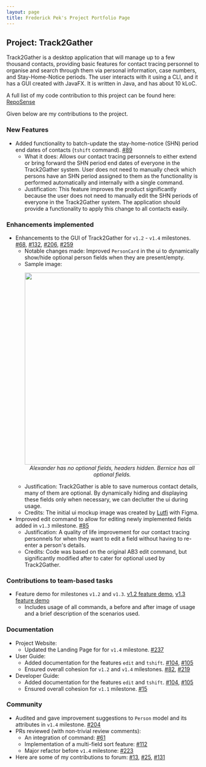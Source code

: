 ```yaml
--- 
layout: page
title: Frederick Pek's Project Portfolio Page
---
```


## Project: Track2Gather

Track2Gather is a desktop application that will manage up to a few thousand contacts, providing basic features for contact tracing personnel to organise and search through them via personal information, case numbers, and Stay-Home-Notice periods. The user interacts with it using a CLI, and it has a GUI created with JavaFX. It is written in Java, and has about 10 kLoC.

A full list of my code contribution to this project can be found here:
[RepoSense](https://nus-cs2103-ay2122s1.github.io/tp-dashboard/?search=frederickpek&sort=groupTitle&sortWithin=title&since=2021-09-17&timeframe=commit&mergegroup=&groupSelect=groupByRepos&breakdown=false&tabOpen=true&tabType=authorship&tabAuthor=frederickpek&tabRepo=AY2122S1-CS2103-W14-2%2Ftp%5Bmaster%5D&authorshipIsMergeGroup=false&authorshipFileTypes=docs~functional-code~test-code&authorshipIsBinaryFileTypeChecked=false)

Given below are my contributions to the project.

### New Features
* Added functionality to batch-update the stay-home-notice (SHN) period end dates of contacts (`tshift` command).
  [#89](https://github.com/AY2122S1-CS2103-W14-2/tp/pull/89)
  * What it does: Allows our contact tracing personnels to either extend or bring forward the SHN period end dates of everyone in the Track2Gather system. User does not need to manually check which persons have an SHN period assigned to them as the functionality is performed automatically and internally with a single command.
  * Justification: This feature improves the product significantly because the user does not need to manually edit the SHN periods of everyone in the Track2Gather system. The application should provide a functionality to apply this change to all contacts easily.

### Enhancements implemented
* Enhancements to the GUI of Track2Gather for `v1.2` - `v1.4` milestones.
[#68](https://github.com/AY2122S1-CS2103-W14-2/tp/pull/68),
[#132](https://github.com/AY2122S1-CS2103-W14-2/tp/pull/132),
[#206](https://github.com/AY2122S1-CS2103-W14-2/tp/pull/206),
[#259](https://github.com/AY2122S1-CS2103-W14-2/tp/pull/259)
  * Notable changes made: Improved `PersonCard` in the ui to dynamically show/hide optional person fields when they are present/empty.
  * Sample image: <p align="center"><img src="https://user-images.githubusercontent.com/66522537/140643414-7745355d-feae-444e-ad54-9d6b5576fa87.png" width="500"/><br><em>Alexander has no optional fields, headers hidden. Bernice has all optional fields.</em></p>
  * Justification: Track2Gather is able to save numerous contact details, many of them are optional. By dynamically hiding and displaying these fields only when necessary, we can declutter the ui during usage.
  * Credits: The initial ui mockup image was created by [Lutfi](https://github.com/luffingluffy) with Figma.
* Improved edit command to allow for editing newly implemented fields added in `v1.3` milestone.
  [#85](https://github.com/AY2122S1-CS2103-W14-2/tp/pull/85)
  * Justification: A quality of life improvement for our contact tracing personnels for when they want to edit a field without having to re-enter a person's details.
  * Credits: Code was based on the original AB3 edit command, but significantly modified after to cater for optional used by Track2Gather.


### Contributions to team-based tasks
* Feature demo for milestones `v1.2` and `v1.3`.
[v1.2 feature demo](https://docs.google.com/document/d/16MdGsRMtNYmiUIOaVCsEShnIcHdtWr4oaSgCdBN66Pc),
[v1.3 feature demo](https://docs.google.com/document/d/1YtZlDEB2hm7GwVxv8-0BUAfs02pK5jJkFZvG8yA2DQ8)
  * Includes usage of all commands, a before and after image of usage and a brief description of the scenarios used.


### Documentation
* Project Website:
  * Updated the Landing Page for for `v1.4` milestone.
  [#237](https://github.com/AY2122S1-CS2103-W14-2/tp/pull/237)
* User Guide:
  * Added documentation for the features `edit` and `tshift`.
  [#104](https://github.com/AY2122S1-CS2103-W14-2/tp/pull/104),
  [#105](https://github.com/AY2122S1-CS2103-W14-2/tp/pull/105)
  * Ensured overall cohesion for `v1.2` and `v1.4` milestones.
  [#82](https://github.com/AY2122S1-CS2103-W14-2/tp/pull/82),
  [#219](https://github.com/AY2122S1-CS2103-W14-2/tp/pull/219)
* Developer Guide:
  * Added documentation for the features `edit` and `tshift`.
  [#104](https://github.com/AY2122S1-CS2103-W14-2/tp/pull/104),
  [#105](https://github.com/AY2122S1-CS2103-W14-2/tp/pull/105)
  * Ensured overall cohesion for `v1.1` milestone.
  [\#15](https://github.com/AY2122S1-CS2103-W14-2/tp/pull/15)


### Community
* Audited and gave improvement suggestions to `Person` model and its attributes in `v1.4` milestone.
  [#204](https://github.com/AY2122S1-CS2103-W14-2/tp/issues/204)
* PRs reviewed (with non-trivial review comments):
  * An integration of command: [#61](https://github.com/AY2122S1-CS2103-W14-2/tp/pull/61)
  * Implementation of a multi-field sort feature: [#112](https://github.com/AY2122S1-CS2103-W14-2/tp/pull/112)
  * Major refactor before `v1.4` milestone: [#223](https://github.com/AY2122S1-CS2103-W14-2/tp/pull/223)
* Here are some of my contributions to forum:
[#13](https://github.com/nus-cs2103-AY2122S1/forum/issues/13),
[#25](https://github.com/nus-cs2103-AY2122S1/forum/issues/25),
[#131](https://github.com/nus-cs2103-AY2122S1/forum/issues/131)
